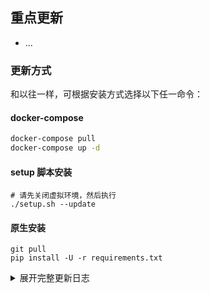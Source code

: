 ## 重点更新

- ...

### 更新方式

和以往一样，可根据安装方式选择以下任一命令：

#### docker-compose

```bash
docker-compose pull
docker-compose up -d
```

#### setup 脚本安装

```
# 请先关闭虚拟环境，然后执行
./setup.sh --update
```

#### 原生安装

```
git pull
pip install -U -r requirements.txt
```

<details>
<summary>展开完整更新日志</summary>

```
<在此粘贴完整 changelog>
```

</details>
